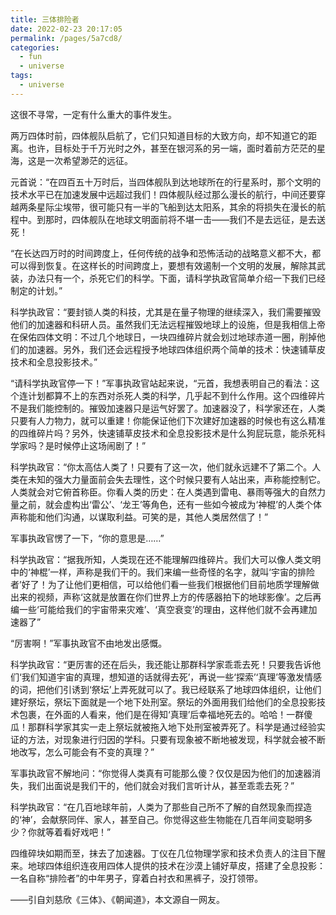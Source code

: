 ```yaml
---
title: 三体排险者
date: 2022-02-23 20:17:05
permalink: /pages/5a7cd8/
categories:
  - fun
  - universe
tags:
  - universe
---
```



这很不寻常，一定有什么重大的事件发生。



两万四体时前，四体舰队启航了，它们只知道目标的大致方向，却不知道它的距离。也许，目标处于千万光时之外，甚至在银河系的另一端，面时着前方茫茫的星海，这是一次希望渺茫的远征。



元首说：“在四百五十万时后，当四体舰队到达地球所在的行星系时，那个文明的技术水平已在加速发展中远超过我们！四体舰队经过那么漫长的航行，中间还要穿越两条星际尘埃带，很可能只有一半的飞船到达太阳系，其余的将损失在漫长的航程中。到那时，四体舰队在地球文明面前将不堪一击——我们不是去远征，是去送死！



“在长达四万时的时间跨度上，任何传统的战争和恐怖活动的战略意义都不大，都可以得到恢复。在这样长的时间跨度上，要想有效遏制一个文明的发展，解除其武装，办法只有一个，杀死它们的科学。下面，请科学执政官简单介绍一下我们已经制定的计划。”

科学执政官：“要封锁人类的科技，尤其是在量子物理的继续深入，我们需要摧毁他们的加速器和科研人员。虽然我们无法远程摧毁地球上的设施，但是我相信上帝在保佑四体文明：不过几个地球日，一块四维碎片就会划过地球赤道一圈，削掉他们的加速器。另外，我们还会远程授予地球四体组织两个简单的技术：快速铺草皮技术和全息投影技术。”



“请科学执政官停一下！”军事执政官站起来说，“元首，我想表明自己的看法：这个连计划都算不上的东西对杀死人类的科学，几乎起不到什么作用。这个四维碎片不是我们能控制的。摧毁加速器只是运气好罢了。加速器没了，科学家还在，人类只要有人力物力，就可以重建！你能保证他们下次建好加速器的时候也有这么精准的四维碎片吗？另外，快速铺草皮技术和全息投影技术是什么狗屁玩意，能杀死科学家吗？是时候停止这场闹剧了！”



科学执政官：“你太高估人类了！只要有了这一次，他们就永远建不了第二个。人类在未知的强大力量面前会失去理性，这个时候只要有人站出来，声称能控制它。人类就会对它俯首称臣。你看人类的历史：在人类遇到雷电、暴雨等强大的自然力量之前，就会虚构出‘雷公’、‘龙王’等角色，还有一些如今被成为‘神棍’的人类个体声称能和他们沟通，以谋取利益。可笑的是，其他人类居然信了！”



军事执政官愣了一下，“你的意思是……”



科学执政官：“据我所知，人类现在还不能理解四维碎片。我们大可以像人类文明中的‘神棍’一样，声称是我们干的。我们来编一些奇怪的名字，就叫‘宇宙的排险者’好了！为了让他们更相信，可以给他们看一些我们根据他们目前地质学理解做出来的视频，声称‘这就是放置在你们世界上方的传感器拍下的地球影像’。之后再编一些‘可能给我们的宇宙带来灾难’、‘真空衰变’的理由，这样他们就不会再建加速器了”



“厉害啊！”军事执政官不由地发出感慨。



科学执政官：“更厉害的还在后头，我还能让那群科学家乖乖去死！只要我告诉他们‘我们知道宇宙的真理，想知道的话就得去死’，再说一些‘探索’‘真理’等激发情感的词，把他们引诱到‘祭坛’上弄死就可以了。我已经联系了地球四体组织，让他们建好祭坛，祭坛下面就是一个地下处刑室。祭坛的外面用我们给他们的全息投影技术包裹，在外面的人看来，他们是在得知‘真理’后幸福地死去的。哈哈！一群傻瓜！那群科学家其实一走上祭坛就被拖入地下处刑室被弄死了。科学是通过经验实证的方法，对现象进行归因的学科。只要有现象被不断地被发现，科学就会被不断地改写，怎么可能会有不变的真理？”



军事执政官不解地问：“你觉得人类真有可能那么傻？仅仅是因为他们的加速器消失，我们出面说是我们干的，他们就会对我们言听计从，甚至乖乖去死？”



科学执政官：“在几百地球年前，人类为了那些自己所不了解的自然现象而捏造的‘神’，会献祭同伴、家人，甚至自己。你觉得这些生物能在几百年间变聪明多少？你就等着看好戏吧！”

四维碎块如期而至，抹去了加速器。丁仪在几位物理学家和技术负责人的注目下醒来。地球四体组织连夜用四体人提供的技术在沙漠上铺好草皮，搭建了全息投影：一名自称“排险者”的中年男子，穿着白衬衣和黑裤子，没打领带。



——引自刘慈欣《三体》、《朝闻道》，本文源自一网友。